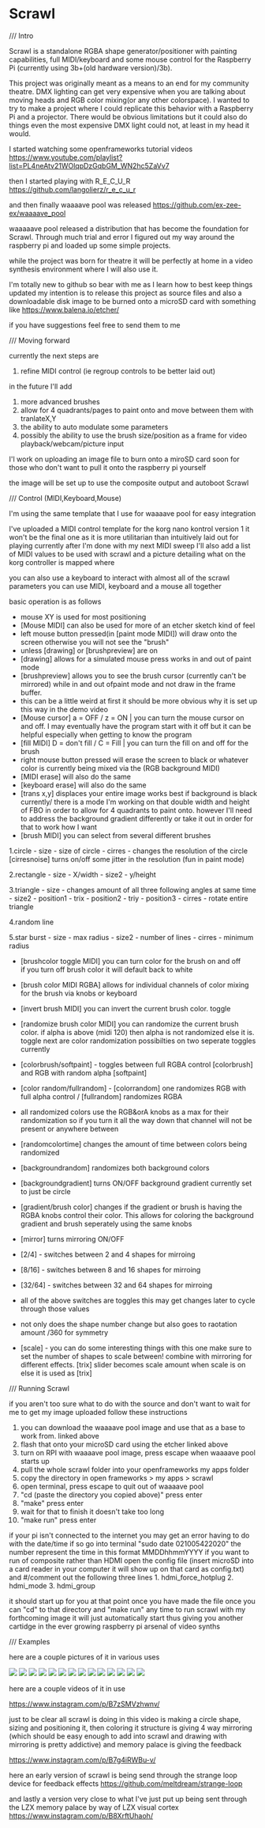 # Scrawl

/// Intro

Scrawl is a standalone RGBA shape generator/positioner with painting capabilities, full MIDI/keyboard and some mouse control for the Raspberry Pi (currently using 3b+(old hardware version)/3b).

This project was originally meant as a means to an end for my community theatre. DMX lighting can get very expensive when you are talking about moving heads and RGB color mixing(or any other colorspace). I wanted to try to make a project where I could replicate this behavior with a Raspberry Pi and a projector. There would be obvious limitations but it could also do things even the most expensive DMX light could not, at least in my head it would.

I started watching some openframeworks tutorial videos https://www.youtube.com/playlist?list=PL4neAtv21WOlqpDzGqbGM_WN2hc5ZaVv7

then I started playing with R_E_C_U_R https://github.com/langolierz/r_e_c_u_r

and then finally waaaave pool was released https://github.com/ex-zee-ex/waaaave_pool

waaaaave pool released a distribution that has become the foundation for Scrawl. Through much trial and error I figured out my way around the raspberry pi and loaded up some simple projects.

while the project was born for theatre it will be perfectly at home in a video synthesis environment where I will also use it.

I'm totally new to github so bear with me as I learn how to best keep things updated my intention is to release this project as source files and also a downloadable disk image to be burned onto a microSD card with something like https://www.balena.io/etcher/

if you have suggestions feel free to send them to me

/// Moving forward

currently the next steps are
1. refine MIDI control (ie regroup controls to be better laid out)


in the future I'll add

1. more advanced brushes
2. allow for 4 quadrants/pages to paint onto and move between them with tranlateX,Y
3. the ability to auto modulate some parameters
4. possibly the ability to use the brush size/position as a frame for video playback/webcam/picture input

I'l work on uploading an image file to burn onto a miroSD card soon for those who don't want to pull it onto the raspberry pi yourself

the image will be set up to use the composite output and autoboot Scrawl


/// Control (MIDI,Keyboard,Mouse)

I'm using the same template that I use for waaaave pool for easy integration

I've uploaded a MIDI control template for the korg nano kontrol version 1
it won't be the final one as it is more utilitarian than intuitively laid out for playing currently
after I'm done with my next MIDI sweep I'll also add a list of MIDI values to be used with scrawl
and a picture detailing what on the korg controller is mapped where

you can also use a keyboard to interact with almost all of the scrawl parameters
you can use MIDI, keyboard and a mouse all together


basic operation is as follows

  - mouse XY is used for most positioning 
  - [Mouse MIDI] can also be used for more of an etcher sketch kind of feel
  - left mouse button pressed(in [paint mode MIDI]) will draw onto the screen otherwise you will not see the "brush"
  - unless [drawing] or [brushpreview] are on
  - [drawing] allows for a simulated mouse press works in and out of paint mode
  - [brushpreview] allows you to see the brush cursor (currently can't be mirrored) while in and out ofpaint mode and not draw in the frame buffer.
  - this can be a little weird at first it should be more obvious why it is set up this way in the demo video
  - [Mouse cursor] a = OFF / z = ON | you can turn the mouse cursor on and off. I may eventually have the program start with it off but it can be helpful especially when getting to know the program
  - [fill MIDI] D = don't fill / C = Fill | you can turn the fill on and off for the brush
  - right mouse button pressed will erase the screen to black or whatever color is currently being mixed via the (RGB background MIDI)
  - [MIDI erase] will also do the same
  - [keyboard erase] will also do the same
  - [trans x,y] displaces your entire image works best if background is black currently/ there is a mode I'm working on that double width and height of FBO in order to allow for 4 quadrants to paint onto. however I'll need to address the background gradient differently or take it out in order for that to work how I want
  - [brush MIDI] you can select from several different brushes
    
   1.circle
      -  size - size of circle
      -  cirres - changes the resolution of the circle [cirresnoise] turns on/off some jitter in the resolution (fun in paint mode)
    
   2.rectangle
      -  size - X/width
      -  size2 - y/height
     
   3.triangle
      -  size - changes amount of all three following angles at same time
      -  size2 - position1
      -  trix - position2
      -  triy - position3
      -  cirres - rotate entire triangle
     
   4.random line
     
   5.star burst
      -  size - max radius
      -  size2 - number of lines
      -  cirres - minimum radius
  
    
   - [brushcolor toggle MIDI] you can turn color for the brush on and off  
         if you turn off brush color it will default back to white
   - [brush color MIDI RGBA] allows for individual channels of color mixing for the brush via knobs or keyboard
    
  - [invert brush MIDI] you can invert the current brush color. toggle
  - [randomize brush color MIDI] you can randomize the current brush color. if alpha is above (midi 120) then alpha is not randomized else it is. toggle
  next are color randomization possibilties on two seperate toggles currently
  - [colorbrush/softpaint] - toggles between full RGBA control [colorbrush] and RGB with random alpha [softpaint]
  - [color random/fullrandom] - [colorrandom] one randomizes RGB with full alpha control / [fullrandom] randomizes RGBA
  - all randomized colors use the RGB&orA knobs as a max for their randomization so if you turn it all the way down that channel will not be present or anywhere between 
  - [randomcolortime] changes the amount of time between colors being randomized
  - [backgroundrandom] randomizes both background colors
  - [backgroundgradient] turns ON/OFF background gradient currently set to just be circle
  - [gradient/brush color] changes if the gradient or brush is having the RGBA knobs control their color. This allows for coloring the background gradient and brush seperately using the same knobs
  - [mirror] turns mirroring ON/OFF 
  - [2/4] - switches between 2 and 4 shapes for mirroing
  - [8/16] - switches between 8 and 16 shapes for mirroing
  - [32/64] - switches between 32 and 64 shapes for mirroing
  - all of the above switches are toggles this may get changes later to cycle through those values
  - not only does the shape number change but also goes to raotation amount /360 for symmetry
  - [scale] - you can do some interesting things with this one make sure to set the number of shapes to scale between! combine with mirroring for different effects. [trix] slider becomes scale amount when scale is on else it is used as [trix]
  
 /// Running Scrawl
 
 if you aren't too sure what to do with the source and don't want to wait for me to get my image uploaded follow these instructions
 1. you can download the waaaave pool image and use that as a base to work from. linked above
 2. flash that onto your microSD card using the etcher linked above
 3. turn on RPI with waaaave pool image, press escape when waaaave pool starts up
 4. pull the whole scrawl folder into your openframeworks my apps folder
 5. copy the directory in open frameworks > my apps > scrawl
 5. open terminal, press escape to quit out of waaaave pool
 6. "cd (paste the directory you copied above)" press enter
 7. "make" press enter
 8. wait for that to finish it doesn't take too long
 9. "make run" press enter
 
 if your pi isn't connected to the internet you may get an error having to do with the date/time
 if so go into terminal "sudo date 021005422020" the number represent the time in this format MMDDhhmmYYYY
 if you want to run of composite rather than HDMI open the config file (insert microSD into a card reader in your computer it will show up on that card as config.txt) and #/comment out the following three lines 1. hdmi_force_hotplug 2. hdmi_mode 3. hdmi_group
 
 
 it should start up for you at that point
 once you have made the file once you can "cd" to that directory and "make run" any time to run scrawl
 with my forthcoming image it will just automatically start thus giving you another cartidge in the ever growing raspberry pi arsenal of video synths
 
 
  
  
/// Examples

here are a couple pictures of it in various uses

![](https://i.imgur.com/4pMT7vB.png)
![](https://i.imgur.com/d76o9V5.png)
![](https://i.imgur.com/ktaxpIt.png)
![](https://i.imgur.com/frjxfF0.png)
![](https://i.imgur.com/L0MkPR3.png)
![](https://i.imgur.com/bPZvw5u.png)
![](https://i.imgur.com/hDEZ2oK.png)
![](https://i.imgur.com/dbD3T6P.png)
![](https://i.imgur.com/IVpBQpV.png)
![](https://i.imgur.com/k4utdDs.png)
![](https://i.imgur.com/LxBydcl.png)
![](https://i.imgur.com/mVPjNtP.png)
![](https://i.imgur.com/PRFt8oZ.png)
![](https://i.imgur.com/kBNhmNM.png)


here are a couple videos of it in use 

https://www.instagram.com/p/B7zSMVzhwnv/ 

just to be clear all scrawl is doing in this video is making a circle shape, sizing and positioning it, then coloring it
structure is giving 4 way mirroring (which should be easy enough to add into scrawl and drawing with mirroring is pretty addictive) and memory palace is giving the feedback



https://www.instagram.com/p/B7g4iRWBu-v/

here an early version of scrawl is being send through the strange loop device for feedback effects
https://github.com/meltdream/strange-loop

and lastly a version very close to what I've just put up being sent through the LZX memory palace by way of LZX visual cortex
https://www.instagram.com/p/B8XrftUhaoh/
